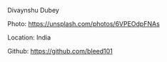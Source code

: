 Divaynshu Dubey

Photo: https://unsplash.com/photos/6VPEOdpFNAs

Location: India

Github: https://github.com/bleed101
